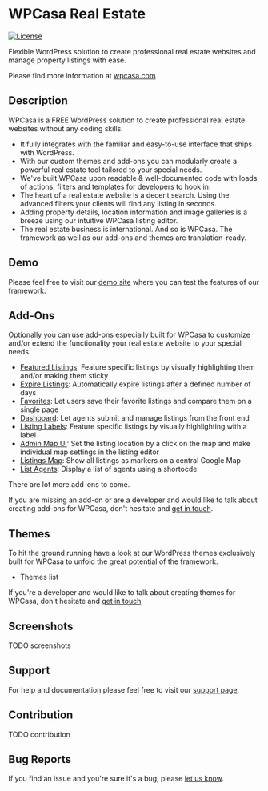 # WPCasa Real Estate #
[![License](https://img.shields.io/badge/license-GPL--2.0%2B-red.svg)](https://github.com/wpsight/wpcasa/blob/master/LICENSE)

Flexible WordPress solution to create professional real estate websites and manage property listings with ease.

Please find more information at [wpcasa.com](https://wpcasa.com)

## Description
WPCasa is a FREE WordPress solution to create professional real estate websites without any coding skills.

* It fully integrates with the familiar and easy-to-use interface that ships with WordPress.
* With our custom themes and add-ons you can modularly create a powerful real estate tool tailored to your special needs.
* We've built WPCasa upon readable & well-documented code with loads of actions, filters and templates for developers to hook in.
* The heart of a real estate website is a decent search. Using the advanced filters your clients will find any listing in seconds.
* Adding property details, location information and image galleries is a breeze using our intuitive WPCasa listing editor.
* The real estate business is international. And so is WPCasa. The framework as well as our add-ons and themes are translation-ready.

## Demo
Please feel free to visit our [demo site](http://demo.wpcasa.com/) where you can test the features of our framework.

## Add-Ons
Optionally you can use add-ons especially built for WPCasa to customize and/or extend the functionality your real estate website to your special needs.

* [Featured Listings](https://wpcasa.com/add-ons/wpcasa-featured-listings):
Feature specific listings by visually highlighting them and/or making them sticky
* [Expire Listings](https://wpcasa.com/add-ons/wpcasa-featured-listings):
Automatically expire listings after a defined number of days
* [Favorites](https://wpcasa.com/add-ons/wpcasa-featured-listings):
Let users save their favorite listings and compare them on a single page
* [Dashboard](https://wpcasa.com/add-ons/wpcasa-featured-listings):
Let agents submit and manage listings from the front end
* [Listing Labels](https://wpcasa.com/add-ons/wpcasa-featured-listings):
Feature specific listings by visually highlighting with a label
* [Admin Map UI](https://wpcasa.com/add-ons/wpcasa-featured-listings):
Set the listing location by a click on the map and make individual map settings in the listing editor
* [Listings Map](https://wpcasa.com/add-ons/wpcasa-featured-listings):
Show all listings as markers on a central Google Map
* [List Agents](https://wpcasa.com/add-ons/wpcasa-featured-listings):
Display a list of agents using a shortocde

There are lot more add-ons to come.

If you are missing an add-on or are a developer and would like to talk about creating add-ons for WPCasa, don't hesitate and [get in touch](https://wpcasa.com/contact).

## Themes
To hit the ground running have a look at our WordPress themes exclusively built for WPCasa to unfold the great potential of the framework.

* Themes list

If you're a developer and would like to talk about creating themes for WPCasa, don't hesitate and [get in touch](https://wpcasa.com/contact).

## Screenshots

TODO screenshots

## Support

For help and documentation please feel free to visit our [support page](https://wpcasa.com/support).

## Contribution

TODO contribution

## Bug Reports

If you find an issue and you're sure it's a bug, please [let us know](https://github.com/wpsight/wpcasa/issues).